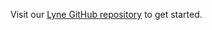 <sbb-title level="1" text="Coding with or for Lyne" class="page-title"></sbb-title>

Visit our [Lyne GitHub repository](https://github.com/lyne-design-system/lyne) to get started.
